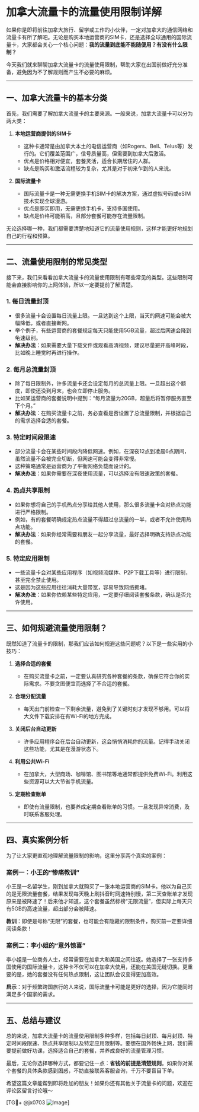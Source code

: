 # 加拿大流量卡的流量使用限制详解

如果你是即将前往加拿大旅行、留学或工作的小伙伴，一定对加拿大的通信网络和流量卡有所了解吧。无论是购买本地运营商的SIM卡，还是选择全球通用的国际流量卡，大家都会关心一个核心问题：**我的流量到底能不能随便用？有没有什么限制？**

今天我们就来聊聊加拿大流量卡的流量使用限制，帮助大家在出国前做好充分准备，避免因为不了解规则而产生不必要的麻烦。

---

## 一、加拿大流量卡的基本分类

首先，我们需要了解加拿大流量卡的主要来源。一般来说，加拿大流量卡可以分为两大类：

1. **本地运营商提供的SIM卡**
   - 这种卡通常是由加拿大本土的电信运营商（如Rogers、Bell、Telus等）发行的。它们覆盖范围广，信号质量高，但需要到加拿大后激活。
   - 优点是价格相对便宜，套餐灵活，适合长期居住的人群。
   - 缺点是购买和激活流程较为复杂，尤其是对于初来乍到的人来说。

2. **国际流量卡**
   - 国际流量卡是一种无需更换手机SIM卡的解决方案，通过虚拟号码或eSIM技术实现全球漫游。
   - 优点是即买即用，无需更换手机卡，支持多国使用。
   - 缺点是价格可能稍高，且部分套餐可能存在流量限制。

无论选择哪一种，我们都需要清楚地知道它的流量使用规则，这样才能更好地规划自己的行程和预算。

---

## 二、流量使用限制的常见类型

接下来，我们来看看加拿大流量卡的流量使用限制有哪些常见的类型。这些限制可能会直接影响你的上网体验，所以一定要提前了解清楚。

### 1. **每日流量封顶**
   - 很多流量卡会设置每日流量上限。一旦达到这个上限，当天的网速可能会被大幅降低，或者直接断网。
   - 举个例子，有些运营商的套餐规定每天只能使用5GB流量，超过后网速会降到龟速级别。
   - **解决办法**：如果需要大量下载文件或观看高清视频，建议尽量避开高峰时段，比如晚上睡觉时再进行操作。

### 2. **每月总流量封顶**
   - 除了每日限制外，许多流量卡还会设定每月的总流量上限。一旦超出这个额度，即使还没到月末，也会立即停止服务。
   - 比如某运营商的套餐说明中提到：“每月流量为20GB，超量后将暂停服务直至下个月。”
   - **解决办法**：在购买流量卡之前，务必查看是否设置了总流量限制，并根据自己的需求选择合适的套餐。

### 3. **特定时间段限速**
   - 部分流量卡会在某些时间段内降低网速。例如，在深夜12点到凌晨6点期间，虽然流量不会被完全切断，但网速可能会变得非常慢。
   - 这种策略通常是运营商为了平衡网络负载而设计的。
   - **解决办法**：如果你需要在深夜使用流量，可以选择没有限速政策的套餐。

### 4. **热点共享限制**
   - 如果你想将自己的手机热点分享给其他人使用，那么很多流量卡会对热点功能进行严格限制。
   - 例如，有的套餐明确规定热点流量不得超过总流量的一半，或者不允许使用热点功能。
   - **解决办法**：如果你经常需要和朋友一起分享流量，最好选择明确支持热点功能的套餐。

### 5. **特定应用限制**
   - 一些流量卡会对某些应用程序（如视频流媒体、P2P下载工具等）进行限制，甚至完全禁止使用。
   - 这是因为这些应用往往消耗大量带宽，容易导致网络拥堵。
   - **解决办法**：如果你依赖某些特定应用，一定要仔细阅读套餐条款，确认是否允许使用。

---

## 三、如何规避流量使用限制？

既然知道了流量卡的限制，那我们应该如何规避这些问题呢？以下是一些实用的小技巧：

1. **选择合适的套餐**
   - 在购买流量卡之前，一定要认真研究各种套餐的条款，确保它符合你的实际需求。不要贪图便宜而选择了不合适的套餐。

2. **合理分配流量**
   - 每天出门前检查一下剩余流量，避免到了关键时刻才发现不够用。可以将大文件下载安排在有Wi-Fi的地方完成。

3. **关闭后台自动更新**
   - 许多应用程序会在后台自动更新，这会悄悄消耗你的流量。记得手动关闭这些功能，尤其是在漫游状态下。

4. **利用公共Wi-Fi**
   - 在加拿大，大型商场、咖啡馆、图书馆等地通常都提供免费Wi-Fi。利用这些资源可以大大节省手机流量。

5. **定期检查账单**
   - 即使有流量限制，也要养成定期查看账单的习惯。一旦发现异常消费，及时联系客服处理。

---

## 四、真实案例分析

为了让大家更直观地理解流量限制的影响，这里分享两个真实的案例：

### 案例一：小王的“惨痛教训”
小王是一名留学生，刚到加拿大就购买了一张本地运营商的SIM卡。他以为自己买的是无限流量套餐，结果发现每天晚上刷抖音时网速特别慢，第二天查账单才发现原来是被降速了！后来他才知道，这个套餐虽然标榜“无限流量”，但实际上每天只有5GB的高速流量，超出部分会被降速。

**教训**：即使是号称“无限”的套餐，也可能会有隐藏的限制条件，购买前一定要详细阅读条款！

### 案例二：李小姐的“意外惊喜”
李小姐是一位商务人士，经常需要在加拿大和美国之间往返。她选择了一张支持多国使用的国际流量卡，这种卡不仅可以在加拿大使用，还能在美国无缝切换。更重要的是，她的套餐没有任何热点限制，这让团队会议变得更加高效。

**启示**：对于频繁跨国旅行的人来说，国际流量卡可能是更好的选择，因为它能同时满足多个国家的需求。

---

## 五、总结与建议

总的来说，加拿大流量卡的流量使用限制多种多样，包括每日封顶、每月封顶、特定时间段限速、热点共享限制以及特定应用限制等。要想在国外畅快上网，我们需要提前做好功课，选择适合自己的套餐，并养成良好的流量管理习惯。

最后，无论你选择哪种方式，都要记住一点：**省钱的前提是清楚规则**。如果你对某个套餐的具体条款感到困惑，不妨直接联系客服咨询，千万不要盲目下单。

希望这篇文章能帮到即将赴加的朋友！如果你还有其他关于流量卡的问题，欢迎在评论区留言讨论哦～ 

[TG💪+ @jx0703 ![Image](https://github.com/user-attachments/assets/dbca1d08-cadb-493c-b0ec-ad6f7a83f270)]